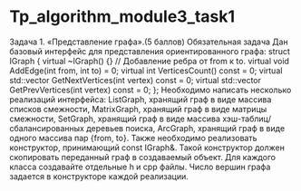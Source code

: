 # Tp_algorithm_module3_task1
Задача 1. «Представление графа».(5 баллов) Обязательная задача Дан базовый интерфейс для представления ориентированного графа:
struct IGraph { virtual ~IGraph() {}
// Добавление ребра от from к to.
virtual void AddEdge(int from, int to) = 0; 
virtual int VerticesCount() const  = 0; 
virtual std::vector<int> GetNextVertices(int vertex) const = 0;
virtual std::vector<int> GetPrevVertices(int vertex) const = 0; };
Необходимо написать несколько реализаций интерфейса:
 ListGraph, хранящий граф в виде массива списков смежности,
 MatrixGraph, хранящий граф в виде матрицы смежности, 
  SetGraph, хранящий граф в виде массива хэш-таблиц/сбалансированных деревьев поиска, 
  ArcGraph, хранящий граф в виде одного массива пар {from, to}. 
  Также необходимо реализовать конструктор, принимающий const IGraph&. Такой конструктор должен скопировать переданный граф в создаваемый объект. Для каждого класса создавайте отдельные h и cpp файлы. Число вершин графа задается в конструкторе каждой реализации.
